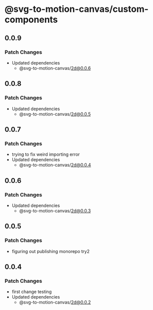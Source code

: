 # @svg-to-motion-canvas/custom-components

## 0.0.9

### Patch Changes

- Updated dependencies
  - @svg-to-motion-canvas/2d@0.0.6

## 0.0.8

### Patch Changes

- Updated dependencies
  - @svg-to-motion-canvas/2d@0.0.5

## 0.0.7

### Patch Changes

- trying to fix weird importing error
- Updated dependencies
  - @svg-to-motion-canvas/2d@0.0.4

## 0.0.6

### Patch Changes

- Updated dependencies
  - @svg-to-motion-canvas/2d@0.0.3

## 0.0.5

### Patch Changes

- figuring out publishing monorepo try2

## 0.0.4

### Patch Changes

- first change testing
- Updated dependencies
  - @svg-to-motion-canvas/2d@0.0.2
